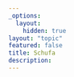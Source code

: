 ```yaml
---
_options:
  layout:
    hidden: true
layout: "topic"
featured: false
title: Schufa
description: 
---
```

